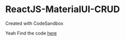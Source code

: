 # ReactJS-MaterialUI-CRUD
Created with CodeSandbox

Yeah
Find the code <a href="https://codesandbox.io/s/react-materialui-401or">here</a>
